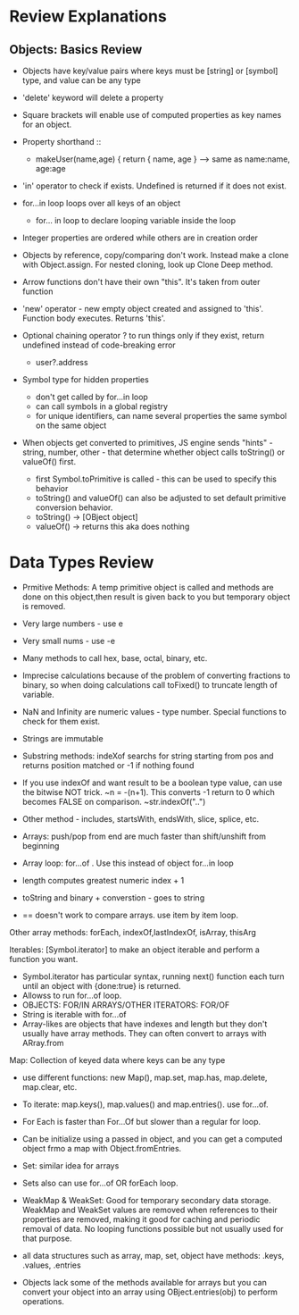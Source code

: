 # Review Explanations


## Objects: Basics Review

- Objects have key/value pairs where keys must be [string] or [symbol] type, and value can be any type
- 'delete' keyword will delete a property
- Square brackets  will enable use of computed properties as key names for an object. 
- Property shorthand :: 
    - makeUser(name,age) {
    return {
    name,
    age
    } --> same as name:name, age:age

- 'in' operator to check if exists. Undefined is returned if it does not exist.
- for...in loop loops over all keys of an object
    - for... in loop to declare looping variable inside the loop
- Integer properties are ordered while others are in creation order
- Objects by reference, copy/comparing don't work. Instead make a clone with Object.assign. For nested cloning, look up Clone Deep method.

- Arrow functions don't have their own "this". It's taken from outer function

- 'new' operator - new empty object created and assigned to 'this'. Function body executes. Returns 'this'.

- Optional chaining operator ? to run things only  if they exist, return undefined instead of code-breaking error
    - user?.address

- Symbol type for hidden properties
    - don't get called by for...in loop
    - can call symbols in a global registry
    - for unique identifiers, can name several properties the same symbol on the same object

- When objects get converted to primitives, JS engine sends "hints" - string, number, other  - that determine whether object calls toString() or valueOf() first.
    - first Symbol.toPrimitive is called - this can be used to specify this behavior
    - toString() and valueOf() can also be adjusted to set default primitive conversion behavior.
    - toString() -> [OBject object]
    - valueOf() -> returns this aka does nothing

# Data Types Review

- Prmitive Methods: A temp primitive object is called and methods are done on this object,then result is given back to you but temporary object is removed.

- Very large numbers - use e
- Very small nums - use -e
- Many methods to call hex, base, octal, binary, etc.
- Imprecise calculations because of the problem of converting fractions to binary, so when doing calculations call toFixed() to truncate length of variable.
- NaN and Infinity are numeric values - type number. Special functions to check for them exist.

- Strings are immutable
- Substring methods: indeXof searchs for string starting from pos and returns position matched or -1 if nothing found
- If you use indexOf and want result to be a boolean type value, can use the bitwise NOT trick.  ~n = -(n+1). This converts -1 return to 0 which becomes FALSE on comparison.
~str.indexOf("..")
- Other method - includes, startsWith, endsWith, slice, splice, etc.

- Arrays: push/pop from end are much faster than shift/unshift from beginning
- Array loop: for...of . Use this instead of object for...in loop
- length computes greatest numeric index + 1
- toString and binary + converstion - goes to string
- == doesn't work to compare arrays. use item by item loop.

Other array methods: forEach, indexOf,lastIndexOf, isArray, thisArg

Iterables: [Symbol.iterator] to make an object iterable and perform a function you want.
- Symbol.iterator has particular syntax, running next() function each turn until an object with {done:true} is returned.
- Allowss to run for...of loop.
- OBJECTS: FOR/IN  ARRAYS/OTHER ITERATORS: FOR/OF
- String is iterable with for...of
- Array-likes are objects that have indexes and length but they don't usually have array methods. They can often convert to arrays with ARray.from

Map: Collection of keyed data where keys can be any type
- use different functions: new Map(), map.set, map.has, map.delete, map.clear, etc.
- To iterate: map.keys(), map.values() and map.entries(). use for...of.
- For Each is faster than For...Of but slower than a regular for loop.
- Can be initialize using a passed in object, and you can get a computed object frmo a map with Object.fromEntries.
- Set: similar idea for arrays
- Sets also can use for...of OR forEach loop.

- WeakMap & WeakSet: Good for temporary secondary data storage. WeakMap and WeakSet values are removed when references to their properties are removed, making it good for caching and periodic removal of data. No looping functions possible but not usually used for that purpose.

- all data structures such as array, map, set, object have methods: .keys, .values, .entries
- Objects lack some of the methods available for arrays but you can convert your object into an array using OBject.entries(obj) to perform operations.
